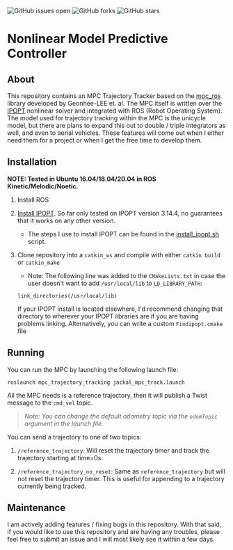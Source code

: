 ![GitHub issues open](https://img.shields.io/github/issues/nocholasrift/mpc_trajectory_tracking)
![GitHub forks](https://img.shields.io/github/forks/nocholasrift/mpc_trajectory_tracking)
![GitHub stars](https://img.shields.io/github/stars/nocholasrift/mpc_trajectory_tracking)

# Nonlinear Model Predictive Controller

## About
This repository contains an MPC Trajectory Tracker based on the [mpc_ros](https://github.com/Geonhee-LEE/mpc_ros) library developed by Geonhee-LEE et. al. The MPC itself is written over the [IPOPT](https://coin-or.github.io/Ipopt/) nonlinear solver and integrated with ROS (Robot Operating System). The model used for trajectory tracking within the MPC is the unicycle model, but there are plans to expand this out to double / triple integrators as well, and even to aerial vehicles. These features will come out when I either need them for a project or when I get the free time to develop them.

## Installation
**NOTE: Tested in Ubuntu 16.04/18.04/20.04 in ROS Kinetic/Melodic/Noetic.**

1. Install ROS

2. [Install IPOPT](https://coin-or.github.io/Ipopt/INSTALL.html). So far only tested on IPOPT version 3.14.4, no guarantees that it works on any other version.
    - The steps I use to install IPOPT can be found in the [install_ipopt.sh](install_ipopt.sh) script.

4. Clone repository into a `catkin_ws` and compile with either `catkin build` or `catkin_make`
    - Note: The following line was added to the `CMakeLists.txt` in case the user doesn't want to add `/usr/local/lib` to `LD_LIBRARY_PATH`:
    ```
    link_directories(/usr/local/lib)
    ```
    If your IPOPT install is located elsewhere, I'd recommend changing that directory to wherever your IPOPT libraries are if you are having problems linking. Alternatively, you can write a custom `Findipopt.cmake` file

## Running

You can run the MPC by launching the following launch file: 
```
roslaunch mpc_trajectory_tracking jackal_mpc_track.launch
```

All the MPC needs is a reference trajectory, then it will publish a Twist message to the `cmd_vel` topic.

>   *Note: You can change the default odometry topic via the `odomTopic` argument in the launch file.*

You can send a trajectory to one of two topics:
    
1. `/reference_trajectory`: Will reset the trajectory timer and track the trajectory starting at time=0s.

2. `/reference_trajectory_no_reset`: Same as `reference_trajectory` but will not reset the trajectory timer. This is useful for appending to a trajectory currently being tracked.

## Maintenance

I am actively adding features / fixing bugs in this repository. With that said, if you would like to use this repository and are having any troubles, please feel free to submit an issue and I will most likely see it within a few days.
